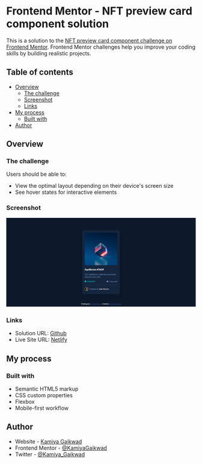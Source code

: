 # Frontend Mentor - NFT preview card component solution

This is a solution to the [NFT preview card component challenge on Frontend Mentor](https://www.frontendmentor.io/challenges/nft-preview-card-component-SbdUL_w0U). Frontend Mentor challenges help you improve your coding skills by building realistic projects. 

## Table of contents

- [Overview](#overview)
  - [The challenge](#the-challenge)
  - [Screenshot](#screenshot)
  - [Links](#links)
- [My process](#my-process)
  - [Built with](#built-with)
- [Author](#author)

## Overview

### The challenge

Users should be able to:

- View the optimal layout depending on their device's screen size
- See hover states for interactive elements

### Screenshot

![](./images/snap.png)

### Links

- Solution URL: [Github](https://github.com/KamiyaGaikwad/Frontend-Mentor-Challenges/tree/main/nft-preview-card-component-main)
- Live Site URL: [Netlify](https://frontend-nft-preview-card-challenge.netlify.app/)

## My process

### Built with

- Semantic HTML5 markup
- CSS custom properties
- Flexbox
- Mobile-first workflow

## Author

- Website - [Kamiya Gaikwad](https://www.your-site.com)
- Frontend Mentor - [@KamiyaGaikwad](https://www.frontendmentor.io/profile/KamiyaGaikwad)
- Twitter - [@Kamiya_Gaikwad](https://www.twitter.com/Kamiya_Gaikwad)
